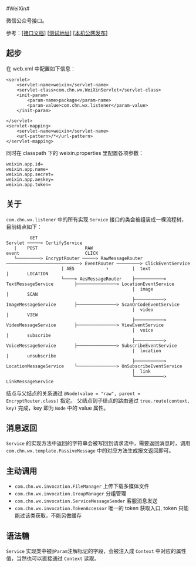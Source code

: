 #WeiXin#

微信公众号接口。

参考：[[接口文档]](http://mp.weixin.qq.com/wiki/home/index.html "接口文档") [[测试地址]](http://mp.weixin.qq.com/debug/cgi-bin/sandbox?t=sandbox/login "测试地址") [[本机公网发布]](https://ngrok.com "ngrok")

## 起步 ##

在 web.xml 中配置如下信息：

    <servlet>
        <servlet-name>weixin</servlet-name>
        <servlet-class>com.chn.wx.WeiXinServlet</servlet-class>
        <init-param>
            <param-name>package</param-name>
            <param-value>com.chn.wx.listener</param-value>
        </init-param>
        
    </servlet>
    <servlet-mapping>
        <servlet-name>weixin</servlet-name>
        <url-pattern>/*</url-pattern>
    </servlet-mapping>

同时在 classpath 下的 weixin.properties 里配置各项参数：

    weixin.app.id=
    weixin.app.name=
    weixin.app.secret=
    weixin.app.aeskey=
    weixin.app.token=
    
## 关于 ##

`com.chn.wx.listener` 中的所有实现 `Service` 接口的类会被组装成一棵流程树，目前结点如下：

             GET
    Servlet ─────> CertifyService
       |    POST                  RAW                                 event                         CLICK
       └─────────> EncryptRouter ─────> RawMessageRouter ────────────────────────────> EventRouter ─────────> ClickEventService
                         | AES            ↑         |  text                                 |       LOCATION
                         └────> AesMessageRouter    ├───────────> TextMessageService        ├───────────────> LocationEventService
                                                    |  image                                |       SCAN
                                                    ├───────────> ImageMessageService       ├───────────────> ScanQrCodeEventService
                                                    |  video                                |       VIEW
                                                    ├───────────> VideoMessageService       ├───────────────> ViewEventService
                                                    |  voice                                |       subscribe
                                                    ├───────────> VoiceMessageService       ├───────────────> SubscribeEventService
                                                    |  location                             |       unsubscribe
                                                    ├───────────> LocationMessageService    └───────────────> UnSubscribeEventService
                                                    |  link
                                                    └───────────> LinkMessageService

结点与父结点的关系通过 `@Node(value = "raw", parent = EncryptRouter.class)` 指定。
父结点到子结点的路由通过 `tree.route(context, key)` 完成，key 即为 `Node` 中的 value 属性。

## 消息返回 ##

`Service` 的实现方法中返回的字符串会被写回到请求流中，需要返回消息时，调用 `com.chn.wx.template.PassiveMessage` 中的对应方法生成报文返回即可。

## 主动调用 ##

- `com.chn.wx.invocation.FileManager` 上传下载多媒体文件
- `com.chn.wx.invocation.GroupManager` 分组管理
- `com.chn.wx.invocation.ServiceMessageSender` 客服消息发送
- `com.chn.wx.invocation.TokenAccessor` 唯一的 token 获取入口, token 只能能过该类获取，不能另做缓存

## 语法糖 ##

`Service` 实现类中被`@Param`注解标记的字段，会被注入成 `Context` 中对应的属性值，当然也可以直接通过 `Context` 读取。
